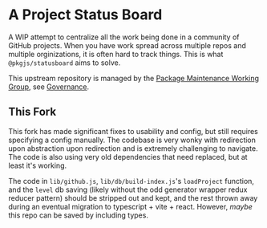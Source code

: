# A Project Status Board

A WIP attempt to centralize all the work being done in a community
of GitHub projects.  When you have work spread across multiple repos
and multiple orginizations, it is often hard to track things.  This
is what `@pkgjs/statusboard` aims to solve.

This upstream repository is managed by the [Package Maintenance Working Group](https://github.com/nodejs/package-maintenance), see [Governance](https://github.com/nodejs/package-maintenance/blob/master/Governance.md).


## This Fork

This fork has made significant fixes to usability and config, but still requires specifying a config manually. The codebase is very wonky with redirection upon abstraction upon redirection and is extremely challenging to navigate. The code is also using very old dependencies that need replaced, but at least it's working. 

The code in `lib/github.js`, `lib/db/build-index.js`'s `loadProject` function, and the `level` db saving (likely without the odd generator wrapper redux reducer pattern) should be stripped out and kept, and the rest thrown away during an eventual migration to typescript + vite + react. However, *maybe* this repo can be saved by including types.
